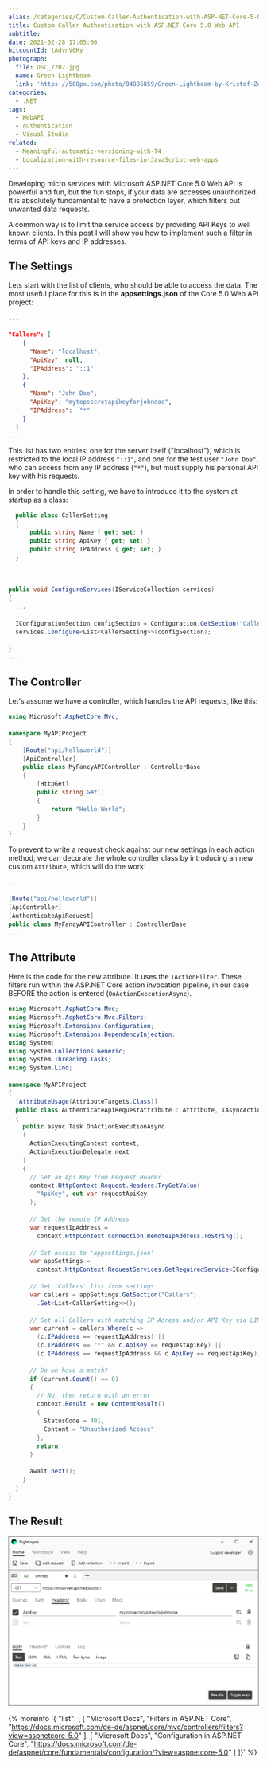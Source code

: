 ```yaml
---
alias: /categories/C/Custom-Caller-Authentication-with-ASP-NET-Core-5-0-WebApi/index.html
title: Custom Caller Authentication with ASP.NET Core 5.0 Web API
subtitle:
date: 2021-02-28 17:05:00
hitcountId: tAdvnV0Hy
photograph:
  file: DSC_7207.jpg
  name: Green Lightbeam
  link: 'https://500px.com/photo/84885859/Green-Lightbeam-by-Kristof-Zerbe/'
categories:
  - .NET
tags:
  - WebAPI
  - Authentication
  - Visual Studio
related:
  - Meaningful-automatic-versioning-with-T4
  - Localization-with-resource-files-in-JavaScript-web-apps
---
```


Developing micro services with Microsoft ASP.NET Core 5.0 Web API is powerful and fun, but the fun stops, if your data are accesses unauthorized. It is absolutely fundamental to have a protection layer, which filters out unwanted data requests.  

A common way is to limit the service access by providing API Keys to well known clients. In this post I will show you how to implement such a filter in terms of API keys and IP addresses. 

<!-- more -->

## The Settings

Lets start with the list of clients, who should be able to access the data. The most useful place for this is in the **appsettings.json** of the Core 5.0 Web API project:

```json appsettings.json
...

"Callers": [
    {
      "Name": "localhost",
      "ApiKey": null,
      "IPAddress": "::1"
    },
    {
      "Name": "John Doe",
      "ApiKey": "mytopsecretapikeyforjohndoe",
      "IPAddress":  "*"
    }
  ]
...
```

This list has two entries: one for the server itself ("localhost"), which is restricted to the local IP address ``"::1"``, and one for the test user ``"John Doe"``, who can access from any IP address (``"*"``), but must supply his personal API key with his requests.

In order to handle this setting, we have to introduce it to the system at startup as a class:

```c# CallerSetting.cs
  public class CallerSetting
  {
      public string Name { get; set; }
      public string ApiKey { get; set; }
      public string IPAddress { get; set; }
  }
```

```c# Startup.cs
...

public void ConfigureServices(IServiceCollection services) 
{
  ...

  IConfigurationSection configSection = Configuration.GetSection("Callers");
  services.Configure<List<CallerSetting>>(configSection);

}
...
```

## The Controller

Let's assume we have a controller, which handles the API requests, like this:

```c# MyFancyController.cs
using Microsoft.AspNetCore.Mvc;

namespace MyAPIProject
{
    [Route("api/helloworld")]
    [ApiController]
    public class MyFancyAPIController : ControllerBase
    {
        [HttpGet]
        public string Get()
        {
            return "Hello World";
        }
    }
}
```

To prevent to write a request check against our new settings in each action method, we can decorate the whole controller class by introducing an new custom ``Attribute``, which will do the work:

```c# MyFancyController.cs
...

[Route("api/helloworld")]
[ApiController]
[AuthenticateApiRequest]
public class MyFancyAPIController : ControllerBase
...
```

## The Attribute
Here is the code for the new attribute. It uses the ``IActionFilter``. These filters run within the ASP.NET Core action invocation pipeline, in our case BEFORE the action is entered (``OnActionExecutionAsync``).

```c# AuthenticateApiRequestAttribute.cs
using Microsoft.AspNetCore.Mvc;
using Microsoft.AspNetCore.Mvc.Filters;
using Microsoft.Extensions.Configuration;
using Microsoft.Extensions.DependencyInjection;
using System;
using System.Collections.Generic;
using System.Threading.Tasks;
using System.Linq;

namespace MyAPIProject
{
  [AttributeUsage(AttributeTargets.Class)]
  public class AuthenticateApiRequestAttribute : Attribute, IAsyncActionFilter
  {
    public async Task OnActionExecutionAsync
    (
      ActionExecutingContext context, 
      ActionExecutionDelegate next
    )
    {
      // Get an Api Key from Request Header
      context.HttpContext.Request.Headers.TryGetValue(
        "ApiKey", out var requestApiKey
      );

      // Get the remote IP Address
      var requestIpAddress = 
        context.HttpContext.Connection.RemoteIpAddress.ToString();

      // Get access to 'appsettings.json'
      var appSettings = 
        context.HttpContext.RequestServices.GetRequiredService<IConfiguration>();

      // Get 'Callers' list from settings
      var callers = appSettings.GetSection("Callers")
        .Get<List<CallerSetting>>();

      // Get all Callers with matching IP Adress and/or API Key via LINQ
      var current = callers.Where(c => 
        (c.IPAddress == requestIpAddress) || 
        (c.IPAddress == "*" && c.ApiKey == requestApiKey) ||
        (c.IPAddress == requestIpAddress && c.ApiKey == requestApiKey));
      
      // Do we have a match?
      if (current.Count() == 0)
      {
        // No, then return with an error 
        context.Result = new ContentResult()
        {
          StatusCode = 401,
          Content = "Unauthorized Access"
        };
        return;
      } 

      await next(); 
    }
  }
}
```

## The Result

![Test Request with Nightingale](Custom-Caller-Authentication-with-ASP-NET-Core-5-0-WebApi/api-request-nightingale.png)

{% moreinfo '{ "list": [
  [
    "Microsoft Docs", "Filters in ASP.NET Core",
    "https://docs.microsoft.com/de-de/aspnet/core/mvc/controllers/filters?view=aspnetcore-5.0"
  ],
  [
    "Microsoft Docs", "Configuration in ASP.NET Core",
    "https://docs.microsoft.com/de-de/aspnet/core/fundamentals/configuration/?view=aspnetcore-5.0"
  ]
]}' %}